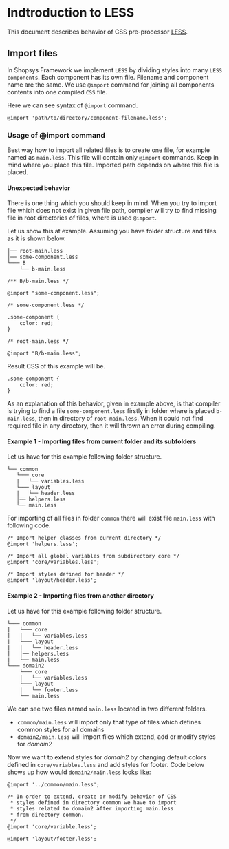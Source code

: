 # Indtroduction to LESS
This document describes behavior of CSS pre-processor [LESS](http://lesscss.org/).

## Import files
In Shopsys Framework we implement `LESS` by dividing styles into many `LESS components`. Each component has its own file. Filename and component name are the same. We use `@import` command for joining all components contents into one compiled `CSS` file.

Here we can see syntax of `@import` command.
```less
@import 'path/to/directory/component-filename.less';
```

### Usage of @import command
Best way how to import all related files is to create one file, for example named as `main.less`. This file will contain only `@import` commands. Keep in mind where you place this file. Imported path depends on where this file is placed.

#### Unexpected behavior
There is one thing which you should keep in mind. When you try to import file which does not exist in given file path, compiler will try to find missing file in root directories of files, where is used `@import`.

Let us show this at example. Assuming you have folder structure and files as it is shown below.
```
│── root-main.less
│── some-component.less
└─── B
    └── b-main.less
```

```less
/** B/b-main.less */

@import "some-component.less";
```

```less
/* some-component.less */

.some-component {
    color: red;
}
```

```less
/* root-main.less */

@import "B/b-main.less";
```

Result CSS of this example will be.
```less
.some-component {
    color: red;
}
```
As an explanation of this behavior, given in example above, is that compiler is trying to find a file `some-component.less` firstly in folder where is placed `b-main.less`, then in directory of `root-main.less`. When it could not find required file in any directory, then it will thrown an error during compiling.

#### Example 1 - Importing files from current folder and its subfolders
Let us have for this example following folder structure.
```
└── common
   └─── core
   |   └── variables.less
   └─── layout
   |   └── header.less
   │── helpers.less
   └── main.less
```

For importing of all files in folder `common` there will exist file `main.less` with following code.
```less
/* Import helper classes from current directory */
@import 'helpers.less';

/* Import all global variables from subdirectory core */
@import 'core/variables.less';

/* Import styles defined for header */
@import 'layout/header.less';
```

#### Example 2 - Importing files from another directory
Let us have for this example following folder structure.
```
└─── common
|   └─── core
|   |   └── variables.less
|   └─── layout
|   |   └── header.less
|   │── helpers.less
|   └── main.less
└─── domain2
    └─── core
    |   └── variables.less
    └─── layout
    |   └── footer.less
    └── main.less
```
We can see two files named `main.less` located in two different folders.
- `common/main.less` will import only that type of files which defines common styles for all domains
- `domain2/main.less` will import files which extend, add or modify styles for *domain2*

Now we want to extend styles for *domain2* by changing default colors defined in `core/variables.less` and add styles for footer.
Code below shows up how would `domain2/main.less` looks like:
```less
@import '../common/main.less';

/* In order to extend, create or modify behavior of CSS
 * styles defined in directory common we have to import
 * styles related to domain2 after importing main.less
 * from directory common.
 */
@import 'core/variable.less';

@import 'layout/footer.less';
```
